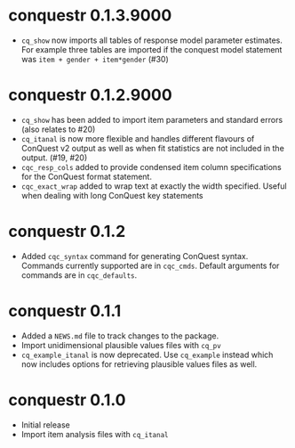 # conquestr 0.1.3.9000

* `cq_show` now imports all tables of response model parameter estimates. For example three tables are imported if the conquest model statement was `item + gender + item*gender` (#30)

# conquestr 0.1.2.9000

* `cq_show` has been added to import item parameters and standard errors (also
relates to #20)
* `cq_itanal` is now more flexible and handles different flavours of ConQuest v2 
output as well as when fit statistics are not included in the output. (#19, #20)
* `cqc_resp_cols` added to provide condensed item column specifications for the
ConQuest format statement.
* `cqc_exact_wrap` added to wrap text at exactly the width specified. Useful
when dealing with long ConQuest key statements

# conquestr 0.1.2

* Added `cqc_syntax` command for generating ConQuest syntax.  Commands currently supported are in `cqc_cmds`. Default arguments for commands are in `cqc_defaults`.

# conquestr 0.1.1

* Added a `NEWS.md` file to track changes to the package.
* Import unidimensional plausible values files with `cq_pv`
* `cq_example_itanal` is now deprecated. Use `cq_example` instead which now includes options for retrieving plausible values files as well.

# conquestr 0.1.0

* Initial release
* Import item analysis files with `cq_itanal`
